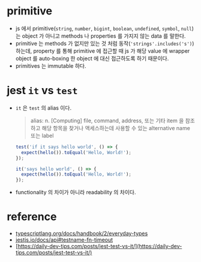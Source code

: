 # primitive

- js 에서 primitive(`string`, `number`, `bigint`, `boolean`, `undefined`, `symbol`, `null`) 는 object 가 아니고 methods 나 properties 를 가지지 않는 data 를 말한다.
- primitive 는 methods 가 없지만 있는 것 처럼 동작(`'strings'.includes('s')`)하는데, property 를 통해 primitive 에 접근할 때 js 가 해당 value 에 wrapper object 를 auto-boxing 한 object 에 대신 접근하도록 하기 때문이다.
- primitives 는 immutable 하다.

# jest `it` vs `test`

- `it` 은 `test` 의 alias 이다.

  > alias: n. [Computing] file, command, address, 또는 기타 item 을 참조하고 해당 항목을 찾거나 액세스하는데 사용할 수 있는 alternative name 또는 label

  ```typescript
  test('if it says hello world', () => {
    expect(hello()).toEqual('Hello, World!');
  });

  it('says hello world', () => {
    expect(hello()).toEqual('Hello, World!');
  });
  ```

- functionality 의 차이가 아니라 readability 의 차이다.

# reference

- [typescriptlang.org/docs/handbook/2/everyday-types](https://www.typescriptlang.org/docs/handbook/2/everyday-types.html#the-primitives-string-number-and-boolean)
- [jestjs.io/docs/api#testname-fn-timeout](https://jestjs.io/docs/api#testname-fn-timeout)
- [https://daily-dev-tips.com/posts/jest-test-vs-it/](https://daily-dev-tips.com/posts/jest-test-vs-it/)
